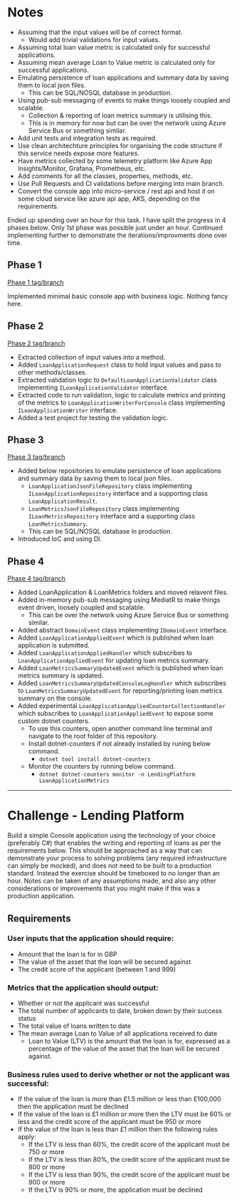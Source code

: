 # Notes

* Assuming that the input values will be of correct format. 
    * Would add trivial validations for input values.
* Assuming total loan value metric is calculated only for successful applications.
* Assuming mean average Loan to Value metric is calculated only for successful applications.
* Emulating persistence of loan applications and summary data by saving them to local json files. 
    * This can be SQL/NOSQL database in production.
* Using pub-sub messaging of events to make things loosely coupled and scalable. 
    * Collection & reporting of loan metrics summary is utilising this. 
    * This is in memory for now but can be over the network using Azure Service Bus or something similar.
* Add unit tests and integration tests as required.
* Use clean architechture principles for organising the code structure if this service needs expose more features.
* Have metrics collected by some telemetry platform like Azure App Insights/Monitor, Grafana, Prometheus, etc.
* Add comments for all the classes, properties, methods, etc.
* Use Pull Requests and CI validations before merging into main branch.
* Convert the console app into micro-service / rest api and host it on some cloud service like azure api app, AKS, depending on the requirements.

Ended up spending over an hour for this task. I have split the progress in 4 phases below. Only 1st phase was possible just under an hour. Continued implementing further to demonstrate the iterations/improvments done over time.

## Phase 1
[Phase 1 tag/branch](https://github.com/mihirdilip/lending-platform/tree/phase-1)

Implemented minimal basic console app with business logic. Nothing fancy here.


## Phase 2
[Phase 2 tag/branch](https://github.com/mihirdilip/lending-platform/tree/phase-2)

* Extracted collection of input values into a method.
* Added `LoanApplicationRequest` class to hold input values and pass to other methods/classes.
* Extracted validation logic to `DefaultLoanApplicationValidator` class implementing `ILoanApplicationValidator` interface. 
* Extracted code to run validation, logic to calculate metrics and printing of the metrics to `LoanApplicationWriterForConsole` class implementing `ILoanApplicationWriter` interface.
* Added a test project for testing the validation logic.


## Phase 3
[Phase 3 tag/branch](https://github.com/mihirdilip/lending-platform/tree/phase-3)

* Added below repositories to emulate persistence of loan applications and summary data by saving them to local json files.  
    * `LoanApplicationJsonFileRepository` class implementing `ILoanApplicationRepository` interface and a supporting class `LoanApplicationResult`.
    * `LoanMetricsJsonFileRepository` class implementing `ILoanMetricsRepository` interface and a supporting class `LoanMetricsSummary`.
    * This can be SQL/NOSQL database in production.
* Introduced IoC and using DI.


## Phase 4
[Phase 4 tag/branch](https://github.com/mihirdilip/lending-platform/tree/phase-4)

* Added LoanApplication & LoanMetrics folders and moved relavent files.
* Added in-memory pub-sub messaging using MediatR to make things event driven, loosely coupled and scalable.
    * This can be over the network using Azure Service Bus or something similar.
* Added abstract `DomainEvent` class implementing `IDomainEvent` interface.
* Added `LoanApplicationAppliedEvent` which is published when loan application is submitted.
* Added `LoanApplicationAppliedHandler` which subscribes to `LoanApplicationAppliedEvent` for updating loan metrics summary.
* Added `LoanMetricsSummaryUpdatedEvent` which is published when loan metrics summary is updated.
* Added `LoanMetricsSummaryUpdatedConsoleLogHandler` which subscribes to `LoanMetricsSummaryUpdatedEvent` for reporting/printing loan metrics summary on the console.
* Added experimental `LoanApplicationAppliedCounterCollectionHandler` which subscribes to `LoanApplicationAppliedEvent` to expose some custom dotnet counters.
    * To use this counters, open another command line terminal and navigate to the root folder of this repository.
    * Install dotnet-counters if not already installed by runing below command.
        * `dotnet tool install dotnet-counters`
    * Monitor the counters by running below command.
        * `dotnet dotnet-counters monitor -n LendingPlatform LoanApplicationMetrics`

-------------------------------------------------

# Challenge - Lending Platform
Build a simple Console application using the technology of your choice (preferably C#) that enables the writing and reporting of loans as per the requirements below. This should be approached as a way that can demonstrate your process to solving problems (any required infrastructure can simply be mocked), and does not need to be built to a production standard. Instead the exercise should be timeboxed to no longer than an hour. Notes can be taken of any assumptions made, and also any other considerations or improvements that you might make if this was a production application.

## Requirements
### User inputs that the application should require:
* Amount that the loan is for in GBP
* The value of the asset that the loan will be secured against
* The credit score of the applicant (between 1 and 999)

### Metrics that the application should output:
* Whether or not the applicant was successful
* The total number of applicants to date, broken down by their success status
* The total value of loans written to date
* The mean average Loan to Value of all applications received to date
    * Loan to Value (LTV) is the amount that the loan is for, expressed as a percentage of the value of the asset that the loan will be secured against.

### Business rules used to derive whether or not the applicant was successful:
* If the value of the loan is more than £1.5 million or less than £100,000 then the application must be declined
* If the value of the loan is £1 million or more then the LTV must be 60% or less and the credit score of the applicant must be 950 or more
* If the value of the loan is less than £1 million then the following rules apply:
    * If the LTV is less than 60%, the credit score of the applicant must be 750 or more
    * If the LTV is less than 80%, the credit score of the applicant must be 800 or more
    * If the LTV is less than 90%, the credit score of the applicant must be 900 or more
    * If the LTV is 90% or more, the application must be declined